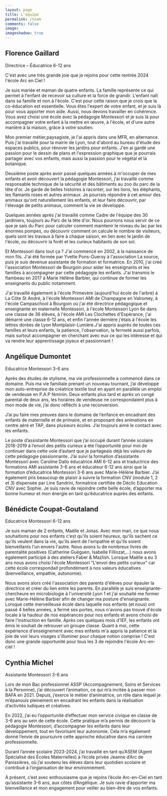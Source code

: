 ```yaml
---
layout: page
title: L'équipe
permalink: /team
comments: false
image: 
imageshadow: true
---
```


<figure id="team-member-0" style="background-image: url({{ site.educational_team_members[0].picture }}); background-position: bottom 70% left 0;"></figure>

## Florence Gaillard

Directrice – Éducatrice 6-12 ans

C'est avec une très grande joie que je rejoins pour cette rentrée 2024 l'école Arc en Ciel ! 

Je suis mariée et maman de quatre enfants.
La famille représente ce qui permet à l'enfant de recevoir sa culture et la force de grandir. L'enfant naît dans sa famille et non à l'école. C'est pour cette raison que je crois que la co-éducation est essentielle. Vous êtes l'expert de votre enfant, et je suis là pour vous apporter mon aide. Aussi, nous devons travailler en cohérence. Vous avez choisi une école avec la pédagogie Montessori et je suis là pour accompagner votre enfant à la mettre en œuvre, à l'école, et d'une autre manière à la maison, grâce à votre soutien.

Mon premier métier,paysagiste, je l'ai appris dans une MFR, en alternance. Puis j'ai travaillé pour la mairie de Lyon, tout d'abord au bureau d'étude des espaces publics, pour rénover les jardins pour enfants. J'en ai gardé une passion pour le dessin de plans et l'expression graphique que je pourrais partager avec vos enfants, mais aussi la passion pour le végétal et la botanique.

Deuxième poste après avoir passé quelques années à m'occuper de mes enfants et avoir découvert la pédagogie Montessori, j'ai travaillé comme responsable technique de la sécurité et des bâtiments au zoo du parc de la tête d'or. Je garde de belles histoires à raconter, sur les lions, les éléphants, les flamants roses et autres animaux. Je pourrais répondre à cet amour des animaux qu'ont naturellement les enfants, et leur faire découvrir, par l'élevage de petits animaux, comment la vie se développe.

Quelques années après j'ai travaillé comme Cadre de l'équipe des 30 jardiniers, toujours au Parc de la tête d'or. Nous pourrons nous servir de ce que je sais du Parc pour calculer comment maintenir le niveau du lac par les énormes pompes, ou découvrir comment on calcule le nombre de visiteurs, quels sont les travaux à faire à chaque saison, en lien avec le jardin de l'école, ou découvrir la forêt et les curieux habitants de son sol.

Et Montessori dans tout ça ? J'ai commencé en 2002, à la naissance de mon fils. J'ai été formée par Yvette Pons-Guersy à l'association La source, puis je suis devenue assistante de formation et formatrice. En 2010, j'ai créé l'association Montessori de Bourgoin pour aider les enseignants et les familles à accompagner par cette pédagogie les enfants. J'ai transmis le flambeau en 2017 à Marie Hélène Barbier, qui continue de former les enseignants du public notamment. 

J'ai travaillé également à l'école Primevère (aujourd'hui école de l'arbre) à La Côte St André, à l'école Montessori AMI de Champagne en Valromey, à l'école Campaschool à Bourgoin où j'ai été directrice pédagogique et enseignante en maternelle Montessori, à l'école Montessori Lyon 6e dans une classe de 36 élèves, à l'école AMI Les Clochettes d'Espérance, j'ai démarré une classe 6-12 ans, et enfin l'année dernière j'étais à l'école les lettres dorées de Lyon Montplaisir-Lumière.J'ai appris auprès de toutes ces familles et leurs enfants, la patience, l'observation, la fermeté aussi parfois, mais surtout accompagner en cherchant avec eux ce qui les intéresse et qui va rendre leur apprentissage joyeux et passionnant ! 

<figure id="team-member-1" style="background-image: url({{ site.educational_team_members[1].picture }})"></figure>

## Angélique Dumontet

Educatrice Montessori 3-6 ans

Après des études de stylisme, ma vie professionnelle a commencé dans ce domaine. Puis ma vie familiale prenant un nouveau tournant, j’ai développé mon auto-entreprise de créatrice textile tout en ayant en parallèle un emploi de vendeuse en P.A.P féminin.
Deux enfants plus tard et après un congé parental de deux ans, les horaires de vendeuse ne correspondaient plus à mon mode de vie, j’ai donc réfléchi à une reconversion.

J’ai pu faire mes preuves dans le domaine de l’enfance en encadrant des enfants de maternelle et de primaire, et en proposant des animations en centre aéré et TAP, dans plusieurs écoles. J’ai toujours aimé le contact avec les enfants.

Le poste d’assistante Montessori que j’ai occupé durant l’année scolaire 2018-2019 à l’envol des petits curieux a été l’opportunité pour moi de continuer dans cette voie d’autant que je partageais déjà les valeurs de cette pédagogie passionnante. J’ai suivi la formation d’assistante Montessori avec Caroline Dallo éducatrice AMI 6-12 ans et traductrice des formations AMI assistante 3-6 ans et éducateur 6-12 ans ainsi que la formation d’éducatrice Montessori 3-6 ans avec Marie-Hélène Barbier. J’ai également pris beaucoup de plaisir à suivre la formation CNV (module 1, 2 et 3) dispensée par Line Sandrini, formatrice certifiée de Déclic Education CNV avec Sophie. Je suis ravie de rejoindre cette belle école, d’apporter ma bonne humeur et mon énergie en tant qu’éducatrice auprès des enfants.

<figure id="team-member-2" style="background-image: url({{ site.educational_team_members[2].picture }})"></figure>

## Bénédicte Coupat-Goutaland

Educatrice Montessori 6-12 ans

Je suis maman de 2 enfants, Maëlle et Jonas. Avec mon mari, ce que nous souhaitions pour nos enfants c'est qu'ils soient heureux, qu'ils sachent ce qu'ils veulent dans la vie, qu'ils aient de l'empathie et qu'ils soient bienveillants l'un envers l'autre. Nous avons lu de nombreux livres de parentalité positives (Catherine Guéguen, Isabelle Filliozat,…) nous avons également participé à des ateliers Faber & Mazlish. Lorsque Maëlle a eu 3 ans nous avons choisi l'école Montessori "L'envol des petits curieux" car cette école correspondait profondément à nos valeurs éducatives (bienveillance, empathie, autonomie). 

Nous avons alors créé l'association des parents d'élèves pour épauler la directrice et créer du lien entre les parents. En parallèle je suis enseignante-chercheure en microbiologie à l'université Lyon 1 et j'ai souhaité me former avec Marie-Hélène Barbier afin de changer ma posture d'enseignante. Lorsque cette merveilleuse école dans laquelle nos enfants (et nous) ont passé 4 belles années, a fermé ses portes, nous n'avons pas trouvé d'école locale à la hauteur de nos espérances pour nos enfants et avons choisi de faire l'instruction en famille. Après ces quelques mois d'IEF, les enfants ont émis le souhait de retrouver un groupe classe. Quant à moi, cette expérience d'enseignement avec mes enfants m'a appris la patience et la joie de voir leurs visages s'illuminer pour chaque notion comprise ! C'est donc une grande opportunité pour tous les 3 de rejoindre l'école Arc-en-ciel ! 

<figure id="team-member-3" style="background-image: url(assets/images/team/cynthia.jpg)"></figure>

## Cynthia Michel

Assistante Montessori 3-6 ans

Lors de mon Bac professionnel ASSP (Accompagnement, Soins et Services à la Personne), j’ai découvert l’animation, ce qui m’a incitée à passer mon BAFA en 2021. Depuis, j’exerce le métier d’animatrice, un rôle dans lequel je m’épanouis pleinement en encadrant les enfants dans la réalisation d’activités ludiques et créatives.

En 2022, j’ai eu l’opportunité d’effectuer mon service civique en classe de 3-6 ans au sein de cette école. Cette pratique m’a permis de découvrir la pédagogie Montessori, d’accompagner les enfants dans leur développement, tout en favorisant leur autonomie. Cela m’a également donné l’envie de poursuivre cette approche éducative dans ma carrière professionnelle.

Durant l’année scolaire 2023-2024, j’ai travaillé en tant qu’ASEM (Agent Spécialisé des Écoles Maternelles) à l’école privée Jeanne d’Arc de Panissières, où j’ai soutenu les élèves dans leur quotidien scolaire et contribué à l’organisation de leur environnement.

À présent, c’est avec enthousiasme que je rejoins l’école Arc-en-Ciel en tant qu’assistante 3-6 ans, aux côtés d’Angélique. Je suis ravie d’apporter ma bienveillance et mon engagement pour veiller au bien-être de vos enfants.






